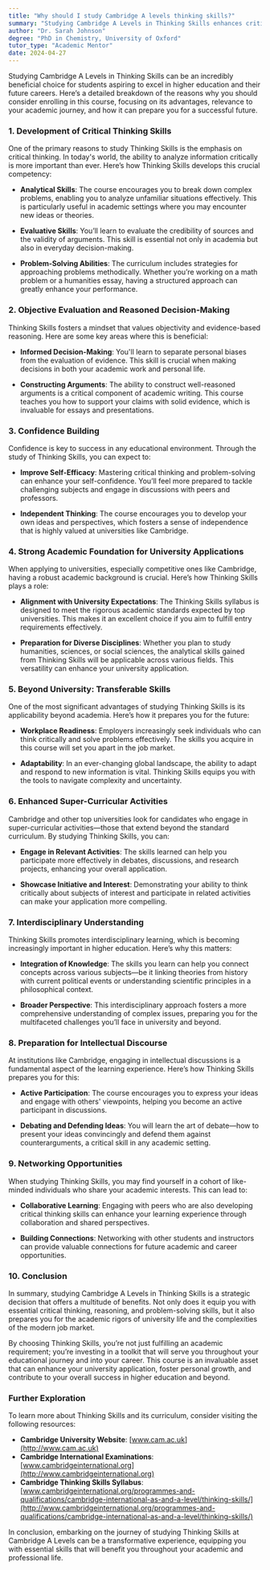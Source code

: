 ```yaml
---
title: "Why should I study Cambridge A levels thinking skills?"
summary: "Studying Cambridge A Levels in Thinking Skills enhances critical thinking, preparing students for higher education and successful careers."
author: "Dr. Sarah Johnson"
degree: "PhD in Chemistry, University of Oxford"
tutor_type: "Academic Mentor"
date: 2024-04-27
---
```


Studying Cambridge A Levels in Thinking Skills can be an incredibly beneficial choice for students aspiring to excel in higher education and their future careers. Here’s a detailed breakdown of the reasons why you should consider enrolling in this course, focusing on its advantages, relevance to your academic journey, and how it can prepare you for a successful future.

### 1. Development of Critical Thinking Skills

One of the primary reasons to study Thinking Skills is the emphasis on critical thinking. In today's world, the ability to analyze information critically is more important than ever. Here’s how Thinking Skills develops this crucial competency:

- **Analytical Skills**: The course encourages you to break down complex problems, enabling you to analyze unfamiliar situations effectively. This is particularly useful in academic settings where you may encounter new ideas or theories.
  
- **Evaluative Skills**: You’ll learn to evaluate the credibility of sources and the validity of arguments. This skill is essential not only in academia but also in everyday decision-making.

- **Problem-Solving Abilities**: The curriculum includes strategies for approaching problems methodically. Whether you’re working on a math problem or a humanities essay, having a structured approach can greatly enhance your performance.

### 2. Objective Evaluation and Reasoned Decision-Making

Thinking Skills fosters a mindset that values objectivity and evidence-based reasoning. Here are some key areas where this is beneficial:

- **Informed Decision-Making**: You'll learn to separate personal biases from the evaluation of evidence. This skill is crucial when making decisions in both your academic work and personal life.

- **Constructing Arguments**: The ability to construct well-reasoned arguments is a critical component of academic writing. This course teaches you how to support your claims with solid evidence, which is invaluable for essays and presentations.

### 3. Confidence Building

Confidence is key to success in any educational environment. Through the study of Thinking Skills, you can expect to:

- **Improve Self-Efficacy**: Mastering critical thinking and problem-solving can enhance your self-confidence. You’ll feel more prepared to tackle challenging subjects and engage in discussions with peers and professors.

- **Independent Thinking**: The course encourages you to develop your own ideas and perspectives, which fosters a sense of independence that is highly valued at universities like Cambridge.

### 4. Strong Academic Foundation for University Applications

When applying to universities, especially competitive ones like Cambridge, having a robust academic background is crucial. Here’s how Thinking Skills plays a role:

- **Alignment with University Expectations**: The Thinking Skills syllabus is designed to meet the rigorous academic standards expected by top universities. This makes it an excellent choice if you aim to fulfill entry requirements effectively.

- **Preparation for Diverse Disciplines**: Whether you plan to study humanities, sciences, or social sciences, the analytical skills gained from Thinking Skills will be applicable across various fields. This versatility can enhance your university application.

### 5. Beyond University: Transferable Skills

One of the most significant advantages of studying Thinking Skills is its applicability beyond academia. Here’s how it prepares you for the future:

- **Workplace Readiness**: Employers increasingly seek individuals who can think critically and solve problems effectively. The skills you acquire in this course will set you apart in the job market.

- **Adaptability**: In an ever-changing global landscape, the ability to adapt and respond to new information is vital. Thinking Skills equips you with the tools to navigate complexity and uncertainty.

### 6. Enhanced Super-Curricular Activities

Cambridge and other top universities look for candidates who engage in super-curricular activities—those that extend beyond the standard curriculum. By studying Thinking Skills, you can:

- **Engage in Relevant Activities**: The skills learned can help you participate more effectively in debates, discussions, and research projects, enhancing your overall application.

- **Showcase Initiative and Interest**: Demonstrating your ability to think critically about subjects of interest and participate in related activities can make your application more compelling.

### 7. Interdisciplinary Understanding

Thinking Skills promotes interdisciplinary learning, which is becoming increasingly important in higher education. Here’s why this matters:

- **Integration of Knowledge**: The skills you learn can help you connect concepts across various subjects—be it linking theories from history with current political events or understanding scientific principles in a philosophical context.

- **Broader Perspective**: This interdisciplinary approach fosters a more comprehensive understanding of complex issues, preparing you for the multifaceted challenges you’ll face in university and beyond.

### 8. Preparation for Intellectual Discourse

At institutions like Cambridge, engaging in intellectual discussions is a fundamental aspect of the learning experience. Here’s how Thinking Skills prepares you for this:

- **Active Participation**: The course encourages you to express your ideas and engage with others' viewpoints, helping you become an active participant in discussions.

- **Debating and Defending Ideas**: You will learn the art of debate—how to present your ideas convincingly and defend them against counterarguments, a critical skill in any academic setting.

### 9. Networking Opportunities

When studying Thinking Skills, you may find yourself in a cohort of like-minded individuals who share your academic interests. This can lead to:

- **Collaborative Learning**: Engaging with peers who are also developing critical thinking skills can enhance your learning experience through collaboration and shared perspectives.

- **Building Connections**: Networking with other students and instructors can provide valuable connections for future academic and career opportunities.

### 10. Conclusion

In summary, studying Cambridge A Levels in Thinking Skills is a strategic decision that offers a multitude of benefits. Not only does it equip you with essential critical thinking, reasoning, and problem-solving skills, but it also prepares you for the academic rigors of university life and the complexities of the modern job market. 

By choosing Thinking Skills, you’re not just fulfilling an academic requirement; you’re investing in a toolkit that will serve you throughout your educational journey and into your career. This course is an invaluable asset that can enhance your university application, foster personal growth, and contribute to your overall success in higher education and beyond.

### Further Exploration

To learn more about Thinking Skills and its curriculum, consider visiting the following resources:

- **Cambridge University Website**: [www.cam.ac.uk](http://www.cam.ac.uk)
- **Cambridge International Examinations**: [www.cambridgeinternational.org](http://www.cambridgeinternational.org)
- **Cambridge Thinking Skills Syllabus**: [www.cambridgeinternational.org/programmes-and-qualifications/cambridge-international-as-and-a-level/thinking-skills/](http://www.cambridgeinternational.org/programmes-and-qualifications/cambridge-international-as-and-a-level/thinking-skills/)

In conclusion, embarking on the journey of studying Thinking Skills at Cambridge A Levels can be a transformative experience, equipping you with essential skills that will benefit you throughout your academic and professional life.
    